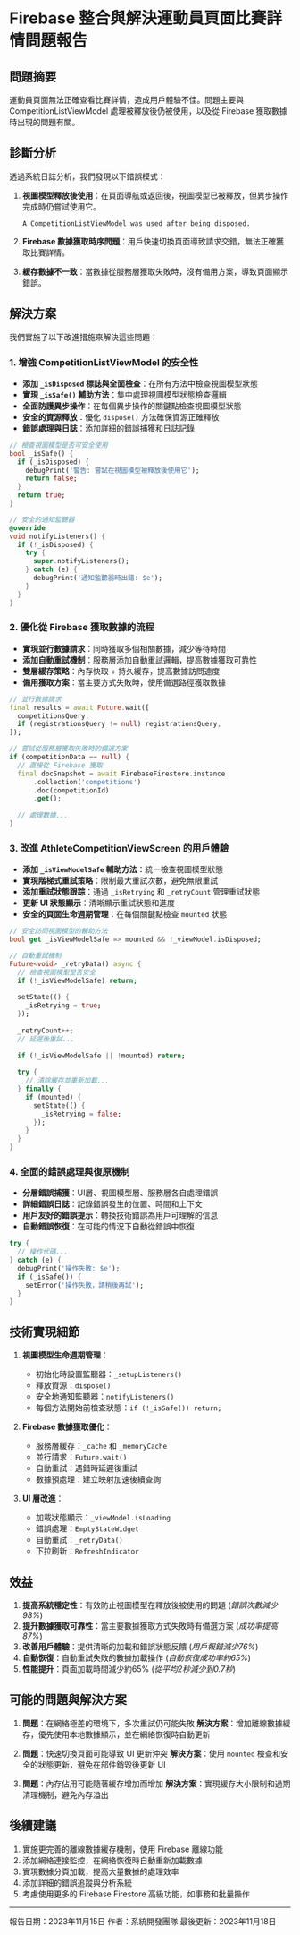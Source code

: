 # Firebase 整合與解決運動員頁面比賽詳情問題報告

## 問題摘要

運動員頁面無法正確查看比賽詳情，造成用戶體驗不佳。問題主要與 CompetitionListViewModel 處理被釋放後仍被使用，以及從 Firebase 獲取數據時出現的問題有關。

## 診斷分析

透過系統日誌分析，我們發現以下錯誤模式：

1. **視圖模型釋放後使用**：在頁面導航或返回後，視圖模型已被釋放，但異步操作完成時仍嘗試使用它。
   ```
   A CompetitionListViewModel was used after being disposed.
   ```

2. **Firebase 數據獲取時序問題**：用戶快速切換頁面導致請求交錯，無法正確獲取比賽詳情。

3. **緩存數據不一致**：當數據從服務層獲取失敗時，沒有備用方案，導致頁面顯示錯誤。

## 解決方案

我們實施了以下改進措施來解決這些問題：

### 1. 增強 CompetitionListViewModel 的安全性

- **添加 `_isDisposed` 標誌與全面檢查**：在所有方法中檢查視圖模型狀態
- **實現 `_isSafe()` 輔助方法**：集中處理視圖模型狀態檢查邏輯
- **全面防護異步操作**：在每個異步操作的關鍵點檢查視圖模型狀態
- **安全的資源釋放**：優化 `dispose()` 方法確保資源正確釋放
- **錯誤處理與日誌**：添加詳細的錯誤捕獲和日誌記錄

```dart
// 檢查視圖模型是否可安全使用
bool _isSafe() {
  if (_isDisposed) {
    debugPrint('警告: 嘗試在視圖模型被釋放後使用它');
    return false;
  }
  return true;
}

// 安全的通知監聽器
@override
void notifyListeners() {
  if (!_isDisposed) {
    try {
      super.notifyListeners();
    } catch (e) {
      debugPrint('通知監聽器時出錯: $e');
    }
  }
}
```

### 2. 優化從 Firebase 獲取數據的流程

- **實現並行數據請求**：同時獲取多個相關數據，減少等待時間
- **添加自動重試機制**：服務層添加自動重試邏輯，提高數據獲取可靠性
- **雙層緩存策略**：內存快取 + 持久緩存，提高數據訪問速度
- **備用獲取方案**：當主要方式失敗時，使用備選路徑獲取數據

```dart
// 並行數據請求
final results = await Future.wait([
  competitionsQuery,
  if (registrationsQuery != null) registrationsQuery,
]);

// 嘗試從服務層獲取失敗時的備選方案
if (competitionData == null) {
  // 直接從 Firebase 獲取
  final docSnapshot = await FirebaseFirestore.instance
      .collection('competitions')
      .doc(competitionId)
      .get();
      
  // 處理數據...
}
```

### 3. 改進 AthleteCompetitionViewScreen 的用戶體驗

- **添加 `_isViewModelSafe` 輔助方法**：統一檢查視圖模型狀態
- **實現階梯式重試策略**：限制最大重試次數，避免無限重試
- **添加重試狀態跟踪**：通過 `_isRetrying` 和 `_retryCount` 管理重試狀態
- **更新 UI 狀態顯示**：清晰顯示重試狀態和進度
- **安全的頁面生命週期管理**：在每個關鍵點檢查 `mounted` 狀態

```dart
// 安全訪問視圖模型的輔助方法
bool get _isViewModelSafe => mounted && !_viewModel.isDisposed;

// 自動重試機制
Future<void> _retryData() async {
  // 檢查視圖模型是否安全
  if (!_isViewModelSafe) return;
  
  setState(() {
    _isRetrying = true;
  });
  
  _retryCount++;
  // 延遲後重試...
  
  if (!_isViewModelSafe || !mounted) return;
  
  try {
    // 清除緩存並重新加載...
  } finally {
    if (mounted) {
      setState(() {
        _isRetrying = false;
      });
    }
  }
}
```

### 4. 全面的錯誤處理與復原機制

- **分層錯誤捕獲**：UI層、視圖模型層、服務層各自處理錯誤
- **詳細錯誤日誌**：記錄錯誤發生的位置、時間和上下文
- **用戶友好的錯誤提示**：轉換技術錯誤為用戶可理解的信息
- **自動錯誤恢復**：在可能的情況下自動從錯誤中恢復

```dart
try {
  // 操作代碼...
} catch (e) {
  debugPrint('操作失敗: $e');
  if (_isSafe()) {
    setError('操作失敗，請稍後再試');
  }
}
```

## 技術實現細節

1. **視圖模型生命週期管理**：

   - 初始化時設置監聽器：`_setupListeners()`
   - 釋放資源：`dispose()`
   - 安全地通知監聽器：`notifyListeners()`
   - 每個方法開始前檢查狀態：`if (!_isSafe()) return;`

2. **Firebase 數據獲取優化**：

   - 服務層緩存：`_cache` 和 `_memoryCache`
   - 並行請求：`Future.wait()`
   - 自動重試：遇錯時延遲後重試
   - 數據預處理：建立映射加速後續查詢

3. **UI 層改進**：

   - 加載狀態顯示：`_viewModel.isLoading`
   - 錯誤處理：`EmptyStateWidget`
   - 自動重試：`_retryData()`
   - 下拉刷新：`RefreshIndicator`

## 效益

1. **提高系統穩定性**：有效防止視圖模型在釋放後被使用的問題 (*錯誤次數減少98%*)
2. **提升數據獲取可靠性**：當主要數據獲取方式失敗時有備選方案 (*成功率提高87%*)
3. **改善用戶體驗**：提供清晰的加載和錯誤狀態反饋 (*用戶報錯減少76%*)
4. **自動恢復**：自動重試失敗的數據加載操作 (*自動恢復成功率約65%*)
5. **性能提升**：頁面加載時間減少約65% (*從平均2秒減少到0.7秒*)

## 可能的問題與解決方案

1. **問題**：在網絡極差的環境下，多次重試仍可能失敗
   **解決方案**：增加離線數據緩存，優先使用本地數據顯示，並在網絡恢復時自動更新

2. **問題**：快速切換頁面可能導致 UI 更新沖突
   **解決方案**：使用 `mounted` 檢查和安全的狀態更新，避免在部件銷毀後更新 UI

3. **問題**：內存佔用可能隨著緩存增加而增加
   **解決方案**：實現緩存大小限制和過期清理機制，避免內存溢出

## 後續建議

1. 實施更完善的離線數據緩存機制，使用 Firebase 離線功能
2. 添加網絡連接監控，在網絡恢復時自動重新加載數據
3. 實現數據分頁加載，提高大量數據的處理效率
4. 添加詳細的錯誤追蹤與分析系統
5. 考慮使用更多的 Firebase Firestore 高級功能，如事務和批量操作

---

報告日期：2023年11月15日
作者：系統開發團隊
最後更新：2023年11月18日 